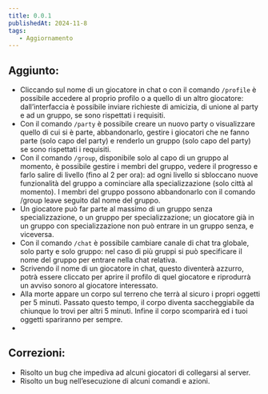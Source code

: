 ```yaml
---
title: 0.0.1
publishedAt: 2024-11-8
tags:
   - Aggiornamento
---
```


## Aggiunto:

-  Cliccando sul nome di un giocatore in chat o con il comando `/profile` è possibile accedere al proprio profilo o a quello di un altro giocatore: dall’interfaccia è possibile inviare richieste di amicizia, di unione al party e ad un gruppo, se sono rispettati i requisiti.
-  Con il comando `/party` è possibile creare un nuovo party o visualizzare quello di cui si è parte, abbandonarlo, gestire i giocatori che ne fanno parte (solo capo del party) e renderlo un gruppo (solo capo del party) se sono rispettati i requisiti.
-  Con il comando `/group`, disponibile solo al capo di un gruppo al momento, è possibile gestire i membri del gruppo, vedere il progresso e farlo salire di livello (fino al 2 per ora): ad ogni livello si sbloccano nuove funzionalità del gruppo a cominciare alla specializzazione (solo città al momento). I membri del gruppo possono abbandonarlo con il comando /group leave seguito dal nome del gruppo.
-  Un giocatore può far parte al massimo di un gruppo senza specializzazione, o un gruppo per specializzazione; un giocatore già in un gruppo con specializzazione non può entrare in un gruppo senza, e viceversa.
-  Con il comando `/chat` è possibile cambiare canale di chat tra globale, solo party e solo gruppo: nel caso di più gruppi si può specificare il nome del gruppo per entrare nella chat relativa.
-  Scrivendo il nome di un giocatore in chat, questo diventerà azzurro, potrà essere cliccato per aprire il profilo di quel giocatore e riprodurrà un avviso sonoro al giocatore interessato.
-  Alla morte appare un corpo sul terreno che terrà al sicuro i propri oggetti per 5 minuti. Passato questo tempo, il corpo diventa saccheggiabile da chiunque lo trovi per altri 5 minuti. Infine il corpo scomparirà ed i tuoi oggetti spariranno per sempre.
-  

## Correzioni:
- Risolto un bug che impediva ad alcuni giocatori di collegarsi al server.
- Risolto un bug nell’esecuzione di alcuni comandi e azioni.